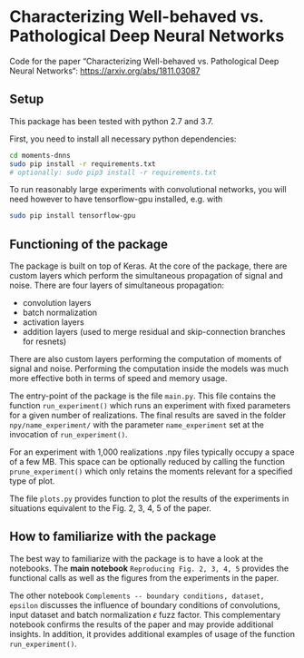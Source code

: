 # Characterizing Well-behaved vs. Pathological Deep Neural Networks

Code for the paper “Characterizing Well-behaved vs. Pathological Deep Neural Networks“: https://arxiv.org/abs/1811.03087 

## Setup
This package has been tested with python 2.7 and 3.7.

First, you need to install all necessary python dependencies:
```sh
cd moments-dnns
sudo pip install -r requirements.txt
# optionally: sudo pip3 install -r requirements.txt
```

To run reasonably large experiments with convolutional networks, you will need however to have tensorflow-gpu installed, e.g. with
```sh
sudo pip install tensorflow-gpu
```


## Functioning of the package

The package is built on top of Keras. At the core of the package, there are custom layers which perform the simultaneous propagation of signal and noise. There are four layers of simultaneous propagation:
* convolution layers
* batch normalization
* activation layers
* addition layers (used to merge residual and skip-connection branches for resnets)

There are also custom layers performing the computation of moments of signal and noise. Performing the computation inside the models was much more effective both in terms of speed and memory usage.

The entry-point of the package is the file `main.py`. This file contains the function `run_experiment()` which runs an experiment with fixed parameters for a given number of realizations. The final results are saved in the folder `npy/name_experiment/` with the parameter `name_experiment` set at the invocation of `run_experiment()`.

For an experiment with 1,000 realizations .npy files typically occupy a space of a few MB. This space can be optionally reduced by calling the function `prune_experiment()` which only retains the moments relevant for a specified type of plot.

The file `plots.py` provides function to plot the results of the experiments in situations equivalent to the Fig. 2, 3, 4, 5 of the paper.


## How to familiarize with the package

The best way to familiarize with the package is to have a look at the notebooks. The **main notebook** `Reproducing Fig. 2, 3, 4, 5` provides the functional calls as well as the figures from the experiments in the paper.

The other notebook `Complements -- boundary conditions, dataset, epsilon` discusses the influence of boundary conditions of convolutions, input dataset and batch normalization $\epsilon$ fuzz factor. This complementary notebook confirms the results of the paper and may provide additional insights. In addition, it provides additional examples of usage of the function `run_experiment()`.
